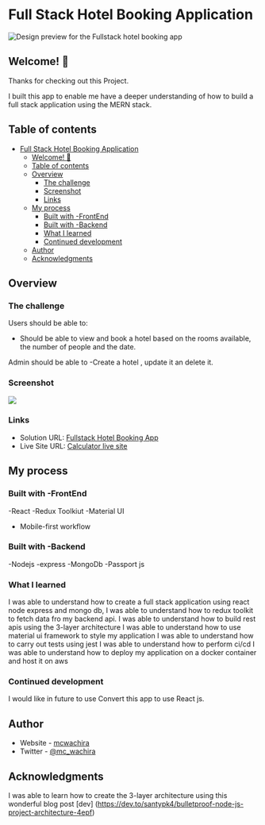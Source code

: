 # Full Stack Hotel Booking Application

![Design preview for the Fullstack hotel booking  app](./design/desktop-preview.jpg)

## Welcome! 👋

Thanks for checking out this Project.

I built this app to enable me have a deeper understanding of how to build a full stack application using the MERN stack.

## Table of contents

- [Full Stack Hotel Booking Application](#full-stack-hotel-booking-application)
  - [Welcome! 👋](#welcome-)
  - [Table of contents](#table-of-contents)
  - [Overview](#overview)
    - [The challenge](#the-challenge)
    - [Screenshot](#screenshot)
    - [Links](#links)
  - [My process](#my-process)
    - [Built with -FrontEnd](#built-with--frontend)
    - [Built with -Backend](#built-with--backend)
    - [What I learned](#what-i-learned)
    - [Continued development](#continued-development)
  - [Author](#author)
  - [Acknowledgments](#acknowledgments)

## Overview

### The challenge

Users should be able to:

- Should be able to view and book a hotel based on the rooms available, the number of people and the date.

Admin should be able to
-Create a hotel , update it an delete it.

### Screenshot

![](./Gif/calculatorGif.gif)

### Links

- Solution URL: [Fullstack Hotel Booking App](https://github.com/mcwachira/fullstack-stack-hotel-booking-app)
- Live Site URL: [Calculator live site](https://mcwachira-frontend-mentor-calculator-app.netlify.app/)

## My process

### Built with -FrontEnd

-React
-Redux Toolkiut
-Material UI

- Mobile-first workflow

### Built with -Backend

-Nodejs
-express
-MongoDb
-Passport js

### What I learned

I was able to understand how to create a full stack application using react node express and mongo db,
I was able to understand how to redux toolkit to fetch data fro my backend api.
I was able to understand how to build rest apis using the 3-layer architecture
I was able to understand how to use material ui framework to style my application
I was able to understand how to carry out tests using jest
I was able to understand how to perform ci/cd
I was able to understand how to deploy my application on a docker container and host it on aws

### Continued development

I would like in future to use Convert this app to use React js.

## Author

- Website - [mcwachira](https:www.mcwachira.dev)
- Twitter - [@mc_wachira](https://www.twitter.com/mc_wachira)

## Acknowledgments

I was able to learn how to create the 3-layer architecture using this wonderful blog post [dev] (https://dev.to/santypk4/bulletproof-node-js-project-architecture-4epf)
